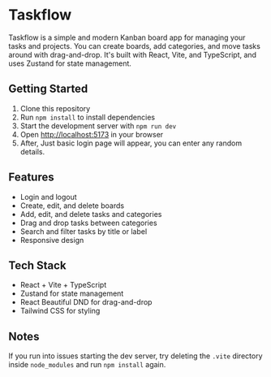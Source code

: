# Taskflow

Taskflow is a simple and modern Kanban board app for managing your tasks and projects. You can create boards, add categories, and move tasks around with drag-and-drop. It's built with React, Vite, and TypeScript, and uses Zustand for state management.

## Getting Started

1. Clone this repository
2. Run `npm install` to install dependencies
3. Start the development server with `npm run dev`
4. Open [http://localhost:5173](http://localhost:5173) in your browser
5. After, Just basic login page will appear, you can enter any random details.

## Features
- Login and logout
- Create, edit, and delete boards
- Add, edit, and delete tasks and categories
- Drag and drop tasks between categories
- Search and filter tasks by title or label
- Responsive design

## Tech Stack
- React + Vite + TypeScript
- Zustand for state management
- React Beautiful DND for drag-and-drop
- Tailwind CSS for styling

## Notes
If you run into issues starting the dev server, try deleting the `.vite` directory inside `node_modules` and run `npm install` again.

